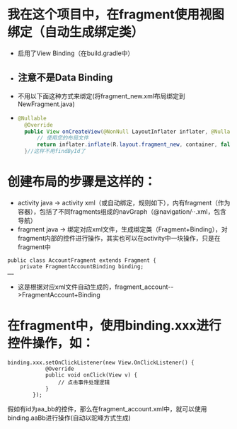 # 我在这个项目中，在fragment使用视图绑定（自动生成绑定类）
- 启用了View Binding（在build.gradle中）
- ## 注意不是Data Binding
- 不用以下面这种方式来绑定(将fragment_new.xml布局绑定到NewFragment.java)
- ```java
  @Nullable
    @Override
    public View onCreateView(@NonNull LayoutInflater inflater, @Nullable ViewGroup container, @Nullable Bundle savedInstanceState) {
        // 使用您的布局文件
        return inflater.inflate(R.layout.fragment_new, container, false);
    }//这样不用findById了
  ```

# 创建布局的步骤是这样的：
- activity java  -> activity xml（或自动绑定，规则如下），内有fragment（作为容器），包括了不同fragments组成的navGraph（@navigation/··.xml，包含导航）
- fragment java -> 绑定对应xml文件，生成绑定类（Fragment+Binding），对fragment内部的控件进行操作，其实也可以在activity中一块操作，只是在fragment中

```
public class AccountFragment extends Fragment {
    private FragmentAccountBinding binding;
……
```
- 这是根据对应xml文件自动生成的，fragment_account-->FragmentAccount+Binding
# 在fragment中，使用binding.xxx进行控件操作，如：
```
binding.xxx.setOnClickListener(new View.OnClickListener() {
            @Override
            public void onClick(View v) {
                // 点击事件处理逻辑
            }
        });
```
假如有id为aa_bb的控件，那么在fragment_account.xml中，就可以使用binding.aaBb进行操作(自动以驼峰方式生成)


